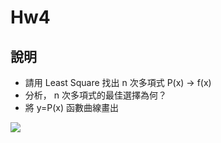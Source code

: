 # Hw4

## 說明

* 請用 Least Square 找出 n 次多項式  P(x) -> f(x)
* 分析， n 次多項式的最佳選擇為何？
* 將 y=P(x) 函數曲線畫出

![](https://i.imgur.com/7TjN7QZ.png)

